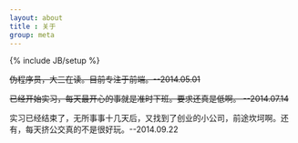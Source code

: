 ```yaml
---
layout: about
title : 关于
group: meta
---
```

{% include JB/setup %}

<p><s>伪程序员，大三在读。目前专注于前端。--2014.05.01</s></p>

<p><s>已经开始实习，每天最开心的事就是准时下班。要求还真是低啊。 --2014.07.14</s></p>

实习已经结束了，无所事事十几天后，又找到了创业的小公司，前途坎坷啊。还有，每天挤公交真的不是很好玩。--2014.09.22
                                           
